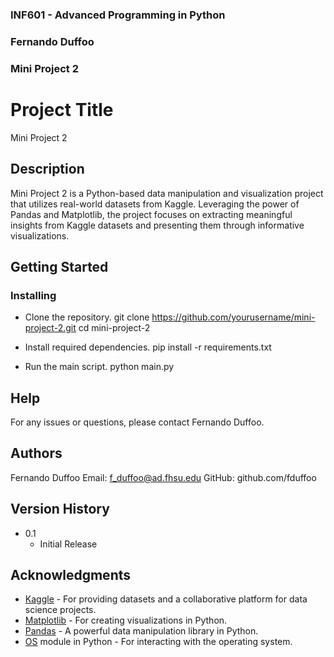 ### INF601 - Advanced Programming in Python
### Fernando Duffoo
### Mini Project 2


# Project Title

Mini Project 2

## Description

Mini Project 2 is a Python-based data manipulation and visualization project that utilizes real-world datasets from Kaggle. Leveraging the power of Pandas and Matplotlib, the project focuses on extracting meaningful insights from Kaggle datasets and presenting them through informative visualizations.

## Getting Started

### Installing

* Clone the repository.
git clone https://github.com/yourusername/mini-project-2.git
cd mini-project-2

* Install required dependencies.
pip install -r requirements.txt

* Run the main script.
python main.py

## Help

For any issues or questions, please contact Fernando Duffoo.

## Authors

Fernando Duffoo
Email: f_duffoo@ad.fhsu.edu
GitHub: github.com/fduffoo

## Version History

* 0.1
    * Initial Release

## Acknowledgments

* [Kaggle](https://www.kaggle.com/) - For providing datasets and a collaborative platform for data science projects.
* [Matplotlib](https://matplotlib.org/) - For creating visualizations in Python.
* [Pandas](https://pandas.pydata.org/) - A powerful data manipulation library in Python.
* [OS](https://docs.python.org/3/library/os.html) module in Python - For interacting with the operating system.